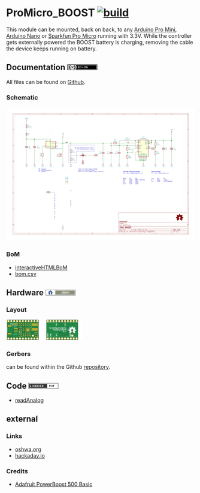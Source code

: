 # ProMicro_BOOST [![build](https://github.com/nerdyscout/ProMicro/workflows/kicad-exports/badge.svg?branch=BOOST)](BOOST/actions?query=branch%3ABOOST)
This module can be mounted, back on back, to any [Arduino Pro Mini](https://www.sparkfun.com/products/11113), [Arduino Nano](https://store.arduino.cc/arduino-nano) or [Sparkfun Pro Micro](https://www.sparkfun.com/products/12587) running with 3.3V. While the controller gets externally powered the BOOST battery is charging, removing the cable the device keeps running on battery.

## Documentation [![CC BY-SA](../img/ccbysa.png)](docs/LICENSE.TXT)
All files can be found on [Github](https://github.com/nerdyscout/ProMicro/tree/master/BOOST).

### Schematic
[![Schematic](docs/img/BOOST-schematic.svg)](docs/BOOST-schematic.pdf)

### BoM
  * [interactiveHTMLBoM](https://nerdyscout.github.io/ProMicro/BOOST/docs/bom/BOOST-ibom.html)
  * [bom.csv](gerbers/BOOST-bom.csv)

## Hardware [![CERN OHL v1.2](../img/oshw.png)](LICENSE.TXT)
### Layout
<a href="docs/BOOST-documentation.pdf"><img src="docs/img/BOOST-top.svg" alt="BOOST-top" width="20%"/></a>
<a href="docs/BOOST-documentation.pdf"><img src="docs/img/BOOST-bottom.svg" alt="BOOST-bottom" width="20%"/></a>

### Gerbers
can be found within the Github [repository](gerbers).

## Code [![MIT](../img/mit.png)](examples/LICENSE.TXT)
  * [readAnalog](examples/readAnalog.ino/readAnalog.ino)

## external
### Links
  * [oshwa.org](https://certification.oshwa.org/de000102.html)
  * [hackaday.io](https://hackaday.io/project/171898-promicro)

### Credits
  * [Adafruit PowerBoost 500 Basic](https://learn.adafruit.com/adafruit-powerboost)
